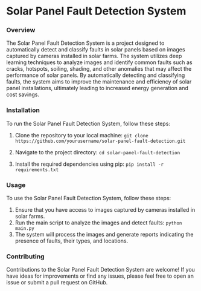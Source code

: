 # Solar Panel Fault Detection System
### Overview
The Solar Panel Fault Detection System is a project designed to automatically detect and classify faults in solar panels based on images captured by cameras installed in solar farms. The system utilizes deep learning techniques to analyze images and identify common faults such as cracks, hotspots, soiling, shading, and other anomalies that may affect the performance of solar panels. By automatically detecting and classifying faults, the system aims to improve the maintenance and efficiency of solar panel installations, ultimately leading to increased energy generation and cost savings.

### Installation
To run the Solar Panel Fault Detection System, follow these steps:

1. Clone the repository to your local machine:
`git clone https://github.com/yourusername/solar-panel-fault-detection.git`

2. Navigate to the project directory:
`cd solar-panel-fault-detection`

3. Install the required dependencies using pip:
`pip install -r requirements.txt`

### Usage
To use the Solar Panel Fault Detection System, follow these steps:

1. Ensure that you have access to images captured by cameras installed in solar farms.
2. Run the main script to analyze the images and detect faults:
`python main.py`
3. The system will process the images and generate reports indicating the presence of faults, their types, and locations.


### Contributing
Contributions to the Solar Panel Fault Detection System are welcome! If you have ideas for improvements or find any issues, please feel free to open an issue or submit a pull request on GitHub.


